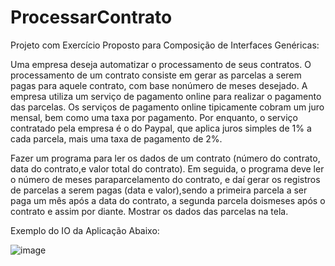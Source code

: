 # ProcessarContrato
Projeto com Exercício Proposto para Composição de Interfaces Genéricas:

Uma empresa deseja automatizar o processamento de seus contratos. 
O processamento de um contrato consiste em gerar as parcelas a serem pagas para aquele contrato, com base nonúmero de meses desejado.
A empresa utiliza um serviço de pagamento online para realizar o pagamento das parcelas.
Os serviços de pagamento online tipicamente cobram um juro mensal, bem como uma taxa por pagamento. Por enquanto, o serviço contratado pela empresa é o do Paypal, que aplica juros simples de 1% a cada parcela, mais uma taxa de pagamento de 2%.

Fazer um programa para ler os dados de um contrato (número do contrato, data do contrato,e valor total do contrato). Em seguida, o programa deve ler o número de meses paraparcelamento do contrato, e daí gerar os registros de parcelas a serem pagas (data e valor),sendo a primeira parcela a ser paga um mês após a data do contrato, a segunda parcela doismeses após o contrato e assim por diante. Mostrar os dados das parcelas na tela.

Exemplo do IO da Aplicação Abaixo:


![image](https://user-images.githubusercontent.com/82468642/216064566-fb80aa99-6652-4ae9-be68-68134ef2a808.png)
